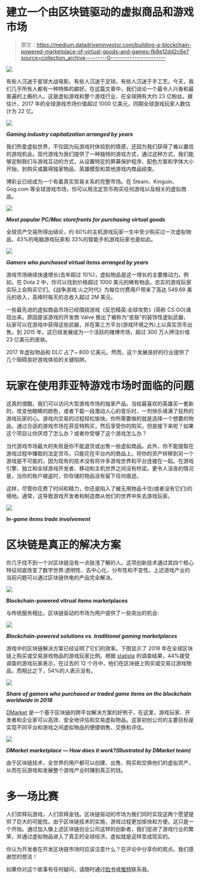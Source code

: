 # 建立一个由区块链驱动的虚拟商品和游戏市场

> 原文：<https://medium.datadriveninvestor.com/building-a-blockchain-powered-marketplace-of-virtual-goods-and-games-fb8e12dd2c6e?source=collection_archive---------0----------------------->

![](img/6a47afb010a503edfcca29738276b8e4.png)

有些人沉迷于星球大战电影。有些人沉迷于足球。有些人沉迷于手工艺。今天，我们几乎所有人都有一种特殊的癖好。在这篇文章中，我们谈论一个最令人兴奋和最普遍的上瘾的人。这是虚拟游戏和整个游戏行业，在全球拥有大约 23 亿粉丝。据估计，2017 年的全球游戏市场价值超过 1000 亿美元，同期全球游戏玩家人数估计为 22 亿。

![](img/e6fe9c228184e4bbfcc90ebc7d8c66d6.png)

***Gaming industry capitalization arranged by years***

我们热爱虚拟世界，不仅因为玩游戏时体验到的情感，还因为我们获得了难以置信的游戏机会。现代游戏为我们提供了一种独特的游戏方式，通过这种方式，我们能够定制我们与游戏互动的方式，从设置特定的屏幕保护程序、配色方案和字体大小开始，到购买或赢得独家物品、英雄模型和其他游戏内商品结束。

博彩业已经成为一个有着真实贸易关系的完整市场。在 Steam、Kinguin、Gog.com 等全球游戏市场，你可以用法定货币购买任何游戏以及相关的虚拟商品。

![](img/d33379afb9c28fb13940bee0d227535f.png)

***Most popular PC/Mac storefronts for purchasing virtual goods***

全球资产交易所得出结论，约 60%的主机游戏玩家一生中至少购买过一次虚拟物品，43%的电脑游戏玩家和 33%的智能手机游戏玩家也是如此。

![](img/26a6af86bf97b91109ee6de9cb68ae14.png)

***Gamers who purchased virtual items arranged by years***

游戏市场继续快速增长(去年超过 10%)，虚拟物品是这一增长的主要推动力。例如，在 Dota 2 中，你可以找到价格超过 1000 美元的稀有物品，忠实的游戏玩家实际上会购买它们。《战争游戏:火之时代》为每位付费用户带来了高达 549.69 美元的收入，高峰时每天的总收入超过 2M 美元。

一些最先进的虚拟商品市场已经围绕游戏《反恐精英:全球攻势》(简称 CS:GO)涌现出来。原因是该游戏的开发商 Valve 推出了被称为“皮肤”的装饰性虚拟武器，玩家可以在游戏中获得这些武器，并在第三方平台(游戏环境之外)上以真实货币出售。到 2015 年，这已经发展成为一个活跃的赌博市场，超过 300 万人押注价值 23 亿美元的皮肤。

2017 年虚拟物品和 DLC 占了~ 800 亿美元。然而，这个发展良好的行业提供了几个阻碍良好游戏体验的关键陷阱。

# **玩家在使用菲亚特游戏市场时面临的问题**

这真的很酷，我们可以访问大型游戏市场的独家产品。当给最喜欢的英雄买一套新的，改变他眼睛的颜色，或者下载一段激动人心的音乐时，一剂快乐填满了狂热的游戏玩家的心。游戏内交易的过程轻松愉快。你所需要做的就是选择一个想要的物品，通过合适的游戏市场在菲亚特购买，然后享受你的购买。但是接下来呢？如果这个项目让你厌烦了怎么办？或者你受够了这个游戏怎么办？

当代游戏市场最大的失败是你不能退货或出售一些虚拟商品。此外，你不能提取在游戏过程中赚取的法定货币。只能花在平台内的商品上。将你的资产转移到另一个游戏是不可能的，因为现有的技术没有将许多游戏世界和平台连接在一起。在游戏引擎、独立和全球游戏开发者、移动和主机世界之间没有桥梁。更令人沮丧的情况是，当你的账户被盗时，你存储的物品没有留下任何痕迹。

这样，尽管你花费了时间和精力，你还是陷入了被无用物品卡住(或者没有它们)的境地。通常，这导致游戏开发者和制造商从他们的世界中失去游戏玩家。

![](img/2cb325abb4a63e71738ad1706bbc3a3f.png)

***In-game items trade involvement***

# **区块链是真正的解决方案**

你几乎找不到一个对区块链没有一点肤浅了解的人。这项创新技术通过其四个核心特征彻底改变了数字世界:透明性、去中心化、分布性和不变性。上述游戏产业的当前问题可以通过区块链供电的产品完全解决。

![](img/9c3809118a8ea3240d3b5a467695d6c4.png)

**Blockchain-powered vitrual items marketplaces**

与传统服务相比，区块链驱动的市场为用户提供了一些突出的机会:

![](img/63ac449c2a0436793d8317158a5ed853.png)

***Blockchain-powered solutions vs. traditional gaming marketplaces***

游戏中的区块链解决方案已经证明了它们的效率。下图显示了 2018 年在全球区块链上购买或交易游戏物品的游戏玩家比例。根据 [statista](https://www.statista.com/) 的调查结果，44%接受调查的游戏玩家表示，在过去的 12 个月中，他们在区块链上购买或交易过游戏物品，而相比之下，54%的人表示没有。

![](img/799fc14bd859c84c0d4ae3641e12c69b.png)

***Share of gamers who purchased or traded game items on the blockchain worldwide in 2018***

[DMarket](https://dmarket.io/) 是一个基于区块链的跨平台解决方案的好例子，在这里，游戏玩家、开发者和企业家可以高效、安全地评估和交易虚拟物品。这家初创公司的主要目标是实现不同平台和游戏之间虚拟物品的便捷销售、交换和评估。

![](img/ee63649ce7a8be991a78cfdbf3585365.png)

***DMarket marketplace — How does it work?******(Illustrated by DMarket team)***

由于区块链技术，全世界的用户都可以创建、出售、购买和交换他们的虚拟资产，从而在玩游戏和发展整个游戏产业时赚到真正的钱。

# **多一场比赛**

人们崇拜玩游戏，人们崇拜金钱。区块链驱动的市场为我们同时实现这两个愿望提供了巨大的可能性。由于区块链技术的实施，游戏过程更加愉快和方便。这只是一个开始。通过加入像上述区块链创业公司这样的创新者，我们促进了游戏行业的繁荣，并通过虚拟物品进入了真正的全球经济。虚拟就是这样变成现实的。

你认为开发者在开发区块链市场时应该注意什么？在评论中分享你的观点。我们感谢您的想法！

如果你对这个故事有任何疑问，请随时通过[脸书](https://www.facebook.com/pro.pavlov)或[推特](https://twitter.com/_alexpavlov)联系我。
